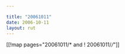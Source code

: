 ```yaml
---

title: "20061011"
date: 2006-10-11
layout: rut
---
```


[[!map pages="20061011/* and ! 20061011/*/*"]]
